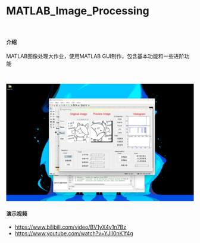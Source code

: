 # MATLAB_Image_Processing


<br>


#### 介绍
MATLAB图像处理大作业，使用MATLAB GUI制作，包含基本功能和一些进阶功能


<br>

![截图](./images/main.png)

#### 演示视频
- https://www.bilibili.com/video/BV1yX4y1n7Bz
- https://www.youtube.com/watch?v=YJiI0nK1f4g
